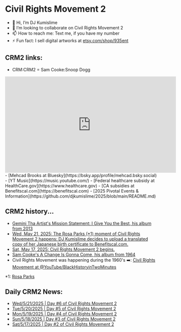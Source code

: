 # Civil Rights Movement 2
- 👋 Hi, I’m DJ Kumislime
- 💞️ I’m looking to collaborate on Civil Rights Movement 2
- 📫 How to reach me: Text me, if you have my number
- ⚡ Fun fact: I sell digital artworks at [etsy.com/shop/935ent](https://etsy.com/shop/935ent)

## CRM2 links:
- CRM:CRM2 = Sam Cooke:Snoop Dogg
<iframe width="560" height="315" src="https://www.youtube.com/embed/YJTqBL7MSX0?si=QCmrRbViPc_YJNRt" title="YouTube video player" frameborder="0" allow="accelerometer; autoplay; clipboard-write; encrypted-media; gyroscope; picture-in-picture; web-share" referrerpolicy="strict-origin-when-cross-origin" allowfullscreen></iframe>
- [Mehcad Brooks at Bluesky](https://bsky.app/profile/mehcad.bsky.social)
- [YT Music](https://music.youtube.com/)
- [Federal healthcare subsidy at HealthCare.gov](https://www.healthcare.gov)
- [CA subsidies at Benefitscal.com](https://benefitscal.com)
- [2025 Pivotal Events & Information](https://github.com/djkumislime/2025/blob/main/README.md)

## CRM2 history...
- [Gemini Tha Artist's Mission Statement: I Give You the Best, his album from 2013](https://www.youtube.com/watch?v=G4lCbCSBXcI&list=OLAK5uy_n8aJV-tNSQh2R5gTSfGa9VZjM581piOMs)
- [Wed, May 21, 2025: The Rosa Parks (*1) moment of Civil Rights Movement 2 happens: DJ Kumislime decides to upload a translated copy of her Japanese birth certificate to Benefitscal.com.](https://benefitscal.com)
- [Sat, May 17, 2025: Civil Rights Movement 2 begins.](https://github.com/djkumislime/2025/blob/main/VID_20250521_074723882.mp4)
- [Sam Cooke's A Change Is Gonna Come, his album from 1964](https://www.youtube.com/watch?v=wEBlaMOmKV4&list=OLAK5uy_ng3hYyMmandP9LyLp9mRwajp33i90T7Bg)
- Civil Rights Movement was happening during the 1960's ➡️: [Civil Rights Movement at @YouTube/BlackHistoryinTwoMinutes](https://youtu.be/9ppTiyxFSs0?si=9JVIwt_BKtFEZoEJ)

*1: [Rosa Parks](https://en.wikipedia.org/wiki/Rosa_Parks)

## Daily CRM2 News:
- [Wed/5/21/2025 | Day #6 of Civil Rights Movement 2](https://github.com/djkumislime/djkumislime/blob/main/20250521-day006-civil-rights-movement2.txt)
- [Tue/5/20/2025 | Day #5 of Civil Rights Movement 2](https://github.com/djkumislime/djkumislime/blob/main/20250520-day005-civil-rights-movement2.txt)
- [Mon/5/19/2025 | Day #4 of Civil Rights Movement 2](https://github.com/djkumislime/djkumislime/blob/main/20250519-day004-civil-rights-movements2.docx)
- [Sun/5/18/2025 | Day #3 of Civil Rights Movement 2](https://github.com/djkumislime/djkumislime/blob/main/20250518-day003-civil-rights-movements2.txt)
- [Sat/5/17/2025 | Day #2 of Civil Rights Movement 2](https://github.com/djkumislime/djkumislime/blob/main/20250517-day002-civil-rights-movement2.docx)
